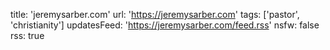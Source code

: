 title: 'jeremysarber.com'
url: 'https://jeremysarber.com'
tags: ['pastor', 'christianity']
updatesFeed: 'https://jeremysarber.com/feed.rss'
nsfw: false
rss: true
